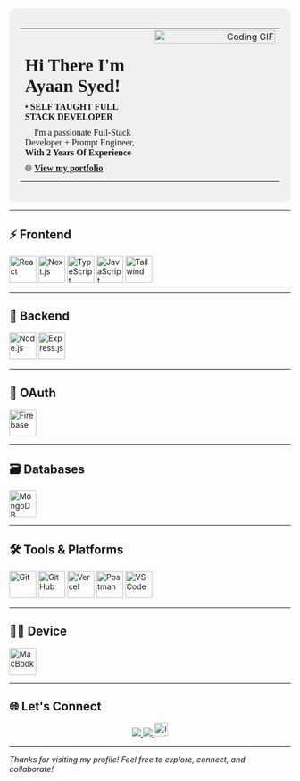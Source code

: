 <!-- Intro Section with GIF on the Right -->
<div style="background-color:#f0f0f0; padding: 20px; border-radius: 10px;">

  <table width="100%">
    <tr>
      <td align="left" valign="top" width="50%" style="font-family:Georgia, 'Lucida Handwriting', cursive;">
        <h1 style="margin-bottom: 10px;">Hi There I'm Ayaan Syed!</h1>
        <h4 style="margin: 0; font-family:inherit;">• SELF TAUGHT FULL STACK DEVELOPER</h4>
        <p style="margin: 10px 0; font-family:inherit;">🧠 I'm a passionate Full-Stack Developer + Prompt Engineer, <strong>With 2 Years Of Experience</strong></p>
        <p style="margin: 10px 0; font-family:inherit;">🌐 <a href="https://ayaan-syed.vercel.app" target="_blank"><strong>View my portfolio</strong></a></p>
      </td>
      <td align="right" valign="top" width="50%">
        <img src="https://res.cloudinary.com/dhh1jotfq/image/upload/v1753221861/Animation_cbcs3z.gif" alt="Coding GIF" width="100%" />
      </td>
    </tr>
  </table>

</div>

---

## ⚡ Frontend

<p align="left">
  <img src="https://skillicons.dev/icons?i=react" title="React" height="48" />
  <img src="https://skillicons.dev/icons?i=nextjs" title="Next.js" height="48" />
  <img src="https://skillicons.dev/icons?i=typescript" title="TypeScript" height="48" />
  <img src="https://skillicons.dev/icons?i=javascript" title="JavaScript" height="48" />
  <img src="https://skillicons.dev/icons?i=tailwindcss" title="Tailwind" height="48">
</p>

---

## 🔧 Backend

<p align="left">
  <img src="https://skillicons.dev/icons?i=nodejs" title="Node.js" height="48" />
  <img src="https://skillicons.dev/icons?i=express" title="Express.js" height="48" />
</p>

---
## 👾 OAuth

<p align="left">
  <img src="https://skillicons.dev/icons?i=firebase" title="Firebase" height="48" />
</p>

---

## 🗃️ Databases

<p align="left">
  <img src="https://skillicons.dev/icons?i=mongodb" title="MongoDB" height="48" />
</p>

---

## 🛠️ Tools & Platforms

<p align="left">
  <img src="https://skillicons.dev/icons?i=git" title="Git" height="48" />
  <img src="https://skillicons.dev/icons?i=github" title="GitHub" height="48" />
  <img src="https://skillicons.dev/icons?i=vercel" title="Vercel" height="48" />
  <img src="https://skillicons.dev/icons?i=postman" title="Postman" height="48" />
  <img src="https://skillicons.dev/icons?i=vscode" title="VS Code" height="48" />
</p>

---

## 👨‍💻 Device
<p>
  <img src="https://skillicons.dev/icons?i=apple" title="MacBook" height="48">
</p>

---

## 🌐 Let's Connect

<p align="center">
  <a href="https://ayaan-syed.vercel.app" target="_blank">
    <img src="https://img.shields.io/badge/Portfolio-%23000000.svg?style=for-the-badge&logo=vercel&logoColor=white" />
  </a>
  <a href="https://github.com/Mixtrak" target="_blank">
    <img src="https://img.shields.io/badge/GitHub-%23181717.svg?style=for-the-badge&logo=github&logoColor=white" />
  </a>
  <a href="https://www.instagram.com/ayaanplayz18/" target="_blank">
    <img src="https://skillicons.dev/icons?i=instagram" title="Instagram" height=25" />
  </a>
</p>

---

_Thanks for visiting my profile! Feel free to explore, connect, and collaborate!_
